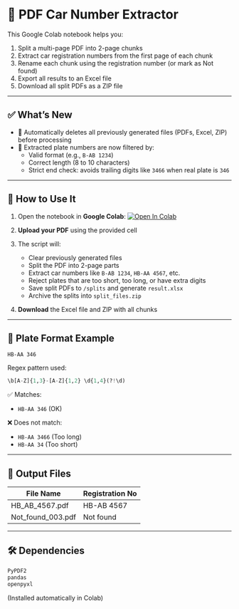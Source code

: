 # 🚗 PDF Car Number Extractor

This Google Colab notebook helps you:
1. Split a multi-page PDF into 2-page chunks
2. Extract car registration numbers from the first page of each chunk
3. Rename each chunk using the registration number (or mark as Not found)
4. Export all results to an Excel file
5. Download all split PDFs as a ZIP file

---

## ✅ What’s New
- 🧹 Automatically deletes all previously generated files (PDFs, Excel, ZIP) before processing
- 🧠 Extracted plate numbers are now filtered by:
  - Valid format (e.g., `B-AB 1234`)
  - Correct length (8 to 10 characters)
  - Strict end check: avoids trailing digits like `3466` when real plate is `346`

---

## 🚀 How to Use It

1. Open the notebook in **Google Colab**:
   [![Open In Colab](https://colab.research.google.com/assets/colab-badge.svg)](https://colab.research.google.com/github/maxviruk/pdf-carnumber-extractor/blob/main/pdf_extractor_final_cleaned_v3.ipynb)

2. **Upload your PDF** using the provided cell

3. The script will:
   - Clear previously generated files
   - Split the PDF into 2-page parts
   - Extract car numbers like `B-AB 1234`, `HB-AA 4567`, etc.
   - Reject plates that are too short, too long, or have extra digits
   - Save split PDFs to `/splits` and generate `result.xlsx`
   - Archive the splits into `split_files.zip`

4. **Download** the Excel file and ZIP with all chunks

---

## 🧪 Plate Format Example

```text
HB-AA 346
```

Regex pattern used:

```python
\b[A-Z]{1,3}-[A-Z]{1,2} \d{1,4}(?!\d)
```

✅ Matches:
- `HB-AA 346` (OK)

❌ Does not match:
- `HB-AA 3466` (Too long)
- `HB-AA 34` (Too short)

---

## 📁 Output Files

| File Name           | Registration No |
|---------------------|-----------------|
| HB_AB_4567.pdf      | HB-AB 4567      |
| Not_found_003.pdf   | Not found       |

---

## 🛠️ Dependencies

```bash
PyPDF2
pandas
openpyxl
```

(Installed automatically in Colab)
